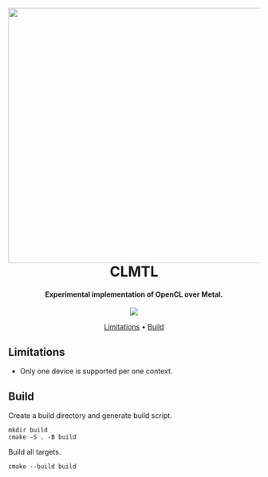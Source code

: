 <h1 align="center">
    <br>
    <img src="https://upload.wikimedia.org/wikipedia/commons/4/4d/OpenCL_logo.svg" width="512">
    <br>
    CLMTL
    <br>
</h1>

<h4 align="center">
    Experimental implementation of OpenCL over Metal.
</h4>

<p align="center">
    <img src="https://img.shields.io/badge/1.0-in%20progress-yellow">
</p>

<p align="center">
    <a href="#limitations">Limitations</a> •
    <a href="#build">Build</a>
</p>

## Limitations

* Only one device is supported per one context.

## Build

Create a build directory and generate build script. 

```shell
mkdir build
cmake -S . -B build
```

Build all targets.

```shell
cmake --build build
```
